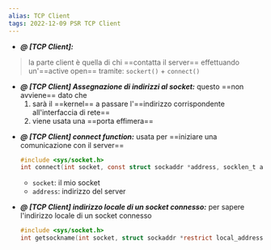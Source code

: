 ```yaml
---
alias: TCP Client
tags: 2022-12-09 PSR TCP Client
---
```


- ***@ [TCP Client]:***
> la parte client è quella di chi ==contatta il server== effettuando un'==active open== tramite: `sockert()` + `connect()`

<!--ID: 1670595956309-->


- ***@ [TCP Client] Assegnazione di indirizzi al socket:***
	questo ==non avviene== dato che
	1. sarà il ==kernel== a passare l'==indirizzo corrispondente all'interfaccia di rete==
	2. viene usata una ==porta effimera==

<!--ID: 1670595956318-->


- ***@ [TCP Client] connect function:***
	usata per ==iniziare una comunicazione con il server==
	```c
	#include <sys/socket.h>  
	int connect(int socket, const struct sockaddr *address, socklen_t address_len);
	```

	- `socket`: il mio socket
	- `address`: indirizzo del server

<!--ID: 1670597515067-->


- ***@ [TCP Client] indirizzo locale di un socket connesso:***
	per sapere l'indirizzo locale di un socket connesso
	```c
	#include <sys/socket.h>  
	int getsockname(int socket, struct sockaddr *restrict local_address,socklen_t *restrict address_len);
	```

<!--ID: 1670598768880-->
